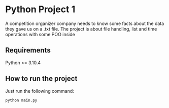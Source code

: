 # Python Project 1
A competition organizer company needs to know some facts about the data they gave us on a .txt file. The project is about file handling, list and time operations with some POO inside

## Requirements
Python >= 3.10.4

## How to run the project
Just run the following command:

``python main.py``

